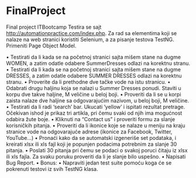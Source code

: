# FinalProject
Final project ITBootcamp
Testira se sajt http://automationpractice.com/index.php.
Za rad sa elementima koji se nalaze na web stranici koristiti Selenium, a za pisanje testova TestNG. Primeniti Page Object Model.

•	Testirati da li kada se na početnoj stranici sajta mišem stane na dugme WOMEN, a zatim odatle odabere SummerDresses odlazi na korektnu stranu.
•	Testirati da li kada se na početnoj stranici sajta mišem stane na dugme DRESSES, a zatim odatle odabere SUMMER DRESSES odlazi na korektnu stranu.
•	Proverite da li prethodne dve tačke vode na istu stranicu.
•	Odabrati drugu haljinu koja se nalazi u Summer Dresses ponudi. Staviti u korpu dve takve haljine, M veličine u beloj boji.
•	Proveriti da li se u korpi zaista nalaze dve haljine sa odgovarajućim nazivom,  u beloj boji, M veličine.
•	Testirati da li radi ‘search’ bar. Ukucati ‘yellow’ i ispitati rezultat pretrage. Očekivan ishod je prikaz tri artikla, pri čemu svaki od njih ima mogućnost odabira žute boje.
•	Kliknuti na “Contact us” i proveriti formu za slanje korisničkih pitanja.
•	Proveriti da li ikonice koje se nalaze u meniju na kraju stranice vode na odgovarajuće adrese (ikonice za Facebook, Twitter, YouTube...)
•	Pronaći kako da se automatski izgeneriše set podataka, i kreirati xlsx ili xls fajl koji je popunjen podacima potrebnim za slanje 30 pitanja.
•	Poslati 30 pitanja pri čemu se podaci o svakoj poruci čitaju iz xlsx ili xls fajla. Za svaku poruku proveriti da li je slanje bilo uspešno.
•	Napisati Bug Report.
•	Bonus:
•	Napraviti jedan test suite pomoću koga će se pokrenuti testovi iz svih TestNG klasa.
